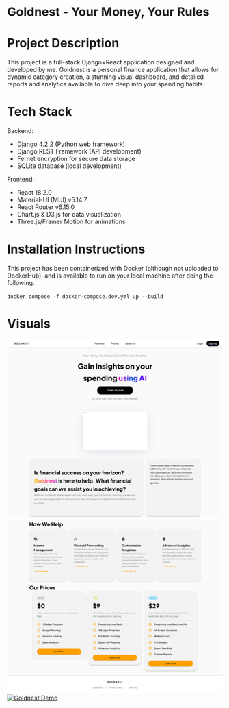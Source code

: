 # Goldnest - Your Money, Your Rules

# Project Description

This project is a full-stack Django+React application designed and developed by me. Goldnest is a personal finance application that allows for dynamic category creation, a stunning visual dashboard, and detailed reports and analytics available to dive deep into your spending habits.

# Tech Stack

Backend:

- Django 4.2.2 (Python web framework)
- Django REST Framework (API development)
- Fernet encryption for secure data storage
- SQLite database (local development)

Frontend:

- React 18.2.0
- Material-UI (MUI) v5.14.7
- React Router v6.15.0
- Chart.js & D3.js for data visualization
- Three.js/Framer Motion for animations

# Installation Instructions

This project has been containerized with Docker (although not uploaded to DockerHub), and is available to run on your local machine after doing the following.

`docker compose -f docker-compose.dev.yml up --build`

# Visuals

![Landing Page 1](docs/landing-1.png)
![Landing Page 2](docs/landing-2.png)
[![Goldnest Demo](https://img.youtube.com/vi/Lis2se-W8F8/0.jpg)](https://www.youtube.com/watch?v=Lis2se-W8F8&feature=youtu.be)
